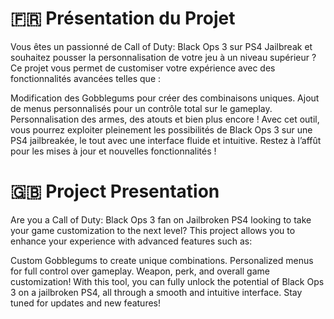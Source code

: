 # 🇫🇷 Présentation du Projet
Vous êtes un passionné de Call of Duty: Black Ops 3 sur PS4 Jailbreak et souhaitez pousser la personnalisation de votre jeu à un niveau supérieur ? Ce projet vous permet de customiser votre expérience avec des fonctionnalités avancées telles que :

Modification des Gobblegums pour créer des combinaisons uniques.
Ajout de menus personnalisés pour un contrôle total sur le gameplay.
Personnalisation des armes, des atouts et bien plus encore !
Avec cet outil, vous pourrez exploiter pleinement les possibilités de Black Ops 3 sur une PS4 jailbreakée, le tout avec une interface fluide et intuitive. Restez à l’affût pour les mises à jour et nouvelles fonctionnalités !

# 🇬🇧 Project Presentation
Are you a Call of Duty: Black Ops 3 fan on Jailbroken PS4 looking to take your game customization to the next level? This project allows you to enhance your experience with advanced features such as:

Custom Gobblegums to create unique combinations.
Personalized menus for full control over gameplay.
Weapon, perk, and overall game customization!
With this tool, you can fully unlock the potential of Black Ops 3 on a jailbroken PS4, all through a smooth and intuitive interface. Stay tuned for updates and new features!
